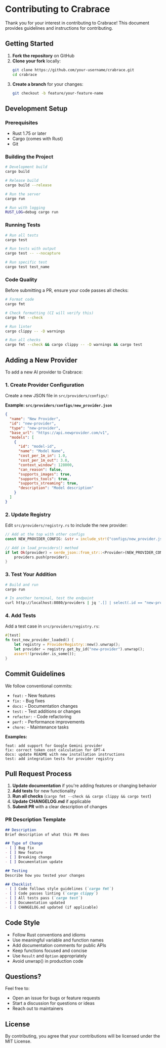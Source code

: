 # Contributing to Crabrace

Thank you for your interest in contributing to Crabrace! This document provides guidelines and instructions for contributing.

## Getting Started

1. **Fork the repository** on GitHub
2. **Clone your fork** locally:
   ```bash
   git clone https://github.com/your-username/crabrace.git
   cd crabrace
   ```
3. **Create a branch** for your changes:
   ```bash
   git checkout -b feature/your-feature-name
   ```

## Development Setup

### Prerequisites

- Rust 1.75 or later
- Cargo (comes with Rust)
- Git

### Building the Project

```bash
# Development build
cargo build

# Release build
cargo build --release

# Run the server
cargo run

# Run with logging
RUST_LOG=debug cargo run
```

### Running Tests

```bash
# Run all tests
cargo test

# Run tests with output
cargo test -- --nocapture

# Run specific test
cargo test test_name
```

### Code Quality

Before submitting a PR, ensure your code passes all checks:

```bash
# Format code
cargo fmt

# Check formatting (CI will verify this)
cargo fmt --check

# Run linter
cargo clippy -- -D warnings

# Run all checks
cargo fmt --check && cargo clippy -- -D warnings && cargo test
```

## Adding a New Provider

To add a new AI provider to Crabrace:

### 1. Create Provider Configuration

Create a new JSON file in `src/providers/configs/`:

**Example: `src/providers/configs/new_provider.json`**

```json
{
  "name": "New Provider",
  "id": "new-provider",
  "type": "new-provider",
  "base_url": "https://api.newprovider.com/v1",
  "models": [
    {
      "id": "model-id",
      "name": "Model Name",
      "cost_per_1m_in": 1.0,
      "cost_per_1m_out": 3.0,
      "context_window": 128000,
      "can_reason": false,
      "supports_images": true,
      "supports_tools": true,
      "supports_streaming": true,
      "description": "Model description"
    }
  ]
}
```

### 2. Update Registry

Edit `src/providers/registry.rs` to include the new provider:

```rust
// Add at the top with other configs
const NEW_PROVIDER_CONFIG: &str = include_str!("configs/new_provider.json");

// Add in load_providers() method
if let Ok(provider) = serde_json::from_str::<Provider>(NEW_PROVIDER_CONFIG) {
    providers.push(provider);
}
```

### 3. Test Your Addition

```bash
# Build and run
cargo run

# In another terminal, test the endpoint
curl http://localhost:8080/providers | jq '.[] | select(.id == "new-provider")'
```

### 4. Add Tests

Add a test case in `src/providers/registry.rs`:

```rust
#[test]
fn test_new_provider_loaded() {
    let registry = ProviderRegistry::new().unwrap();
    let provider = registry.get_by_id("new-provider").unwrap();
    assert!(provider.is_some());
}
```

## Commit Guidelines

We follow conventional commits:

- `feat:` - New features
- `fix:` - Bug fixes
- `docs:` - Documentation changes
- `test:` - Test additions or changes
- `refactor:` - Code refactoring
- `perf:` - Performance improvements
- `chore:` - Maintenance tasks

**Examples:**

```
feat: add support for Google Gemini provider
fix: correct token cost calculation for GPT-4
docs: update README with new installation instructions
test: add integration tests for provider registry
```

## Pull Request Process

1. **Update documentation** if you're adding features or changing behavior
2. **Add tests** for new functionality
3. **Run all checks** (`cargo fmt --check && cargo clippy && cargo test`)
4. **Update CHANGELOG.md** if applicable
5. **Submit PR** with a clear description of changes

### PR Description Template

```markdown
## Description
Brief description of what this PR does

## Type of Change
- [ ] Bug fix
- [ ] New feature
- [ ] Breaking change
- [ ] Documentation update

## Testing
Describe how you tested your changes

## Checklist
- [ ] Code follows style guidelines (`cargo fmt`)
- [ ] Code passes linting (`cargo clippy`)
- [ ] All tests pass (`cargo test`)
- [ ] Documentation updated
- [ ] CHANGELOG.md updated (if applicable)
```

## Code Style

- Follow Rust conventions and idioms
- Use meaningful variable and function names
- Add documentation comments for public APIs
- Keep functions focused and concise
- Use `Result` and `Option` appropriately
- Avoid unwrap() in production code

## Questions?

Feel free to:
- Open an issue for bugs or feature requests
- Start a discussion for questions or ideas
- Reach out to maintainers

## License

By contributing, you agree that your contributions will be licensed under the MIT License.
